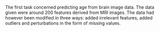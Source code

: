 The first task concerned predicting age from brain image data. The data given were around 200 features derived from MRI images. The data had however been modified in three ways: added irrelevant features, added outliers and perturbations in the form of missing values. 

